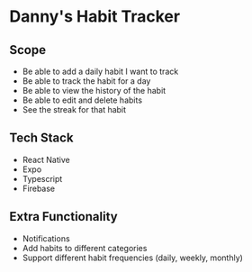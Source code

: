 # Danny's Habit Tracker 

## Scope 

- Be able to add a daily habit I want to track 
- Be able to track the habit for a day 
- Be able to view the history of the habit 
- Be able to edit and delete habits 
- See the streak for that habit 

## Tech Stack

- React Native 
- Expo
- Typescript
- Firebase 

## Extra Functionality 

- Notifications 
- Add habits to different categories 
- Support different habit frequencies (daily, weekly, monthly)
